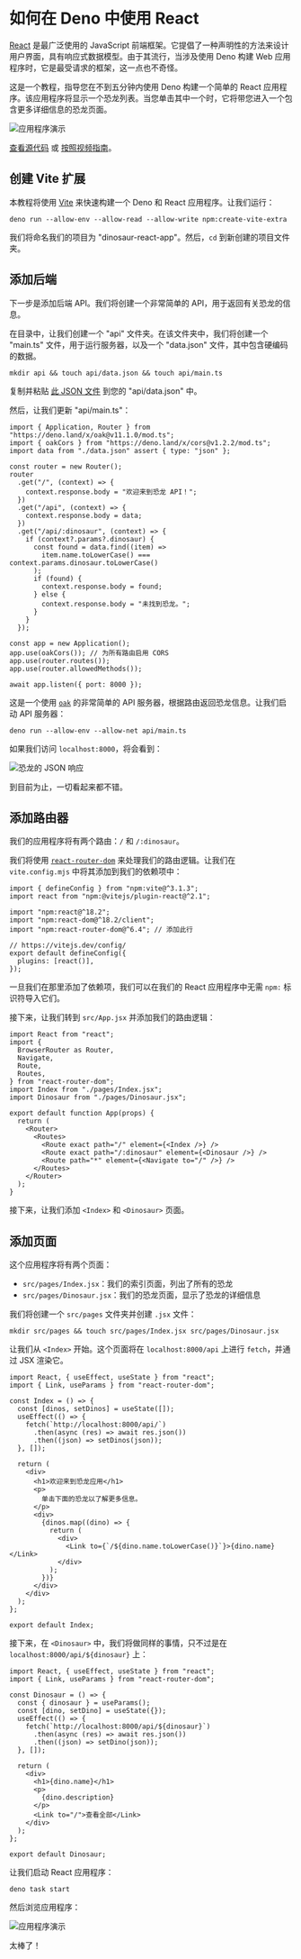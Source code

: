 # 如何在 Deno 中使用 React

[React](https://reactjs.org) 是最广泛使用的 JavaScript
前端框架。它提倡了一种声明性的方法来设计用户界面，具有响应式数据模型。由于其流行，当涉及使用
Deno 构建 Web 应用程序时，它是最受请求的框架，这一点也不奇怪。

这是一个教程，指导您在不到五分钟内使用 Deno 构建一个简单的 React
应用程序。该应用程序将显示一个恐龙列表。当您单击其中一个时，它将带您进入一个包含更多详细信息的恐龙页面。

![应用程序演示](../../manual/images/how-to/react/react-dinosaur-app-demo.gif)

[查看源代码](https://github.com/denoland/examples/tree/main/with-react) 或
[按照视频指南](https://www.youtube.com/watch?v=eStwt_2THd8)。

## 创建 Vite 扩展

本教程将使用 [Vite](https://vitejs.dev/) 来快速构建一个 Deno 和 React
应用程序。让我们运行：

```shell, ignore
deno run --allow-env --allow-read --allow-write npm:create-vite-extra
```

我们将命名我们的项目为 "dinosaur-react-app"。然后，`cd` 到新创建的项目文件夹。

## 添加后端

下一步是添加后端 API。我们将创建一个非常简单的 API，用于返回有关恐龙的信息。

在目录中，让我们创建一个 "api" 文件夹。在该文件夹中，我们将创建一个 "main.ts"
文件，用于运行服务器，以及一个 "data.json" 文件，其中包含硬编码的数据。

```shell, ignore
mkdir api && touch api/data.json && touch api/main.ts
```

复制并粘贴
[此 JSON 文件](https://github.com/denoland/deno-vue-example/blob/main/api/data.json)
到您的 "api/data.json" 中。

然后，让我们更新 "api/main.ts"：

```ts, ignore
import { Application, Router } from "https://deno.land/x/oak@v11.1.0/mod.ts";
import { oakCors } from "https://deno.land/x/cors@v1.2.2/mod.ts";
import data from "./data.json" assert { type: "json" };

const router = new Router();
router
  .get("/", (context) => {
    context.response.body = "欢迎来到恐龙 API！";
  })
  .get("/api", (context) => {
    context.response.body = data;
  })
  .get("/api/:dinosaur", (context) => {
    if (context?.params?.dinosaur) {
      const found = data.find((item) =>
        item.name.toLowerCase() === context.params.dinosaur.toLowerCase()
      );
      if (found) {
        context.response.body = found;
      } else {
        context.response.body = "未找到恐龙。";
      }
    }
  });

const app = new Application();
app.use(oakCors()); // 为所有路由启用 CORS
app.use(router.routes());
app.use(router.allowedMethods());

await app.listen({ port: 8000 });
```

这是一个使用 [`oak`](https://deno.land/x/oak) 的非常简单的 API
服务器，根据路由返回恐龙信息。让我们启动 API 服务器：

```shell, ignore
deno run --allow-env --allow-net api/main.ts
```

如果我们访问 `localhost:8000`，将会看到：

![恐龙的 JSON 响应](../../manual/images/how-to/react/dinosaur-api.png)

到目前为止，一切看起来都不错。

## 添加路由器

我们的应用程序将有两个路由：`/` 和 `/:dinosaur`。

我们将使用 [`react-router-dom`](https://reactrouter.com/en/main)
来处理我们的路由逻辑。让我们在 `vite.config.mjs` 中将其添加到我们的依赖项中：

```mjs, ignore
import { defineConfig } from "npm:vite@^3.1.3";
import react from "npm:@vitejs/plugin-react@^2.1";

import "npm:react@^18.2";
import "npm:react-dom@^18.2/client";
import "npm:react-router-dom@^6.4"; // 添加此行

// https://vitejs.dev/config/
export default defineConfig({
  plugins: [react()],
});
```

一旦我们在那里添加了依赖项，我们可以在我们的 React 应用程序中无需 `npm:`
标识符导入它们。

接下来，让我们转到 `src/App.jsx` 并添加我们的路由逻辑：

```jsx, ignore
import React from "react";
import {
  BrowserRouter as Router,
  Navigate,
  Route,
  Routes,
} from "react-router-dom";
import Index from "./pages/Index.jsx";
import Dinosaur from "./pages/Dinosaur.jsx";

export default function App(props) {
  return (
    <Router>
      <Routes>
        <Route exact path="/" element={<Index />} />
        <Route exact path="/:dinosaur" element={<Dinosaur />} />
        <Route path="*" element={<Navigate to="/" />} />
      </Routes>
    </Router>
  );
}
```

接下来，让我们添加 `<Index>` 和 `<Dinosaur>` 页面。

## 添加页面

这个应用程序将有两个页面：

- `src/pages/Index.jsx`：我们的索引页面，列出了所有的恐龙
- `src/pages/Dinosaur.jsx`：我们的恐龙页面，显示了恐龙的详细信息

我们将创建一个 `src/pages` 文件夹并创建 `.jsx` 文件：

```shell, ignore
mkdir src/pages && touch src/pages/Index.jsx src/pages/Dinosaur.jsx
```

让我们从 `<Index>` 开始。这个页面将在 `localhost:8000/api` 上进行
`fetch`，并通过 JSX 渲染它。

```jsx, ignore
import React, { useEffect, useState } from "react";
import { Link, useParams } from "react-router-dom";

const Index = () => {
  const [dinos, setDinos] = useState([]);
  useEffect(() => {
    fetch(`http://localhost:8000/api/`)
      .then(async (res) => await res.json())
      .then((json) => setDinos(json));
  }, []);

  return (
    <div>
      <h1>欢迎来到恐龙应用</h1>
      <p>
        单击下面的恐龙以了解更多信息。
      </p>
      <div>
        {dinos.map((dino) => {
          return (
            <div>
              <Link to={`/${dino.name.toLowerCase()}`}>{dino.name}</Link>
            </div>
          );
        })}
      </div>
    </div>
  );
};

export default Index;
```

接下来，在 `<Dinosaur>` 中，我们将做同样的事情，只不过是在
`localhost:8000/api/${dinosaur}` 上：

```jsx, ignore
import React, { useEffect, useState } from "react";
import { Link, useParams } from "react-router-dom";

const Dinosaur = () => {
  const { dinosaur } = useParams();
  const [dino, setDino] = useState({});
  useEffect(() => {
    fetch(`http://localhost:8000/api/${dinosaur}`)
      .then(async (res) => await res.json())
      .then((json) => setDino(json));
  }, []);

  return (
    <div>
      <h1>{dino.name}</h1>
      <p>
        {dino.description}
      </p>
      <Link to="/">查看全部</Link>
    </div>
  );
};

export default Dinosaur;
```

让我们启动 React 应用程序：

```
deno task start
```

然后浏览应用程序：

![应用程序演示](../../manual/images/how-to/react/react-dinosaur-app-demo.gif)

太棒了！
